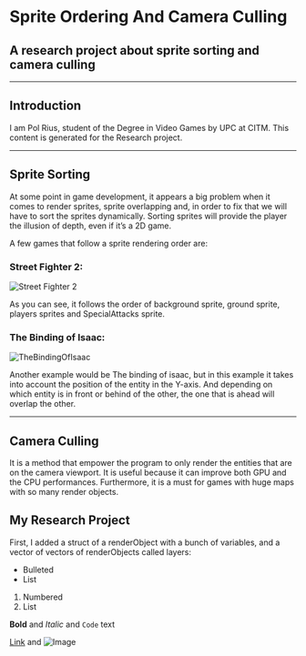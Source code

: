 # Sprite Ordering And Camera Culling

## A research project about sprite sorting and camera culling
***

## Introduction

I am Pol Rius, student of the Degree in Video Games by UPC at CITM. This content is generated for the Research project.
***

## Sprite Sorting

At some point in game development, it appears a big problem when it comes to render sprites, sprite overlapping and, in order to fix that we will have to sort the sprites dynamically.
Sorting sprites will provide the player the illusion of depth, even if it’s a 2D game.

A few games that follow a sprite rendering order are:

### Street Fighter 2:
![Street Fighter 2](https://img.redbull.com/images/c_limit,w_1500,h_1000,f_auto,q_auto/redbullcom/2017/05/26/8e9df911-f4d9-48c0-81cf-a7f1a3a01b9a/ultra-street-fighter-2-nintendo-switch)

As you can see, it follows the order of background sprite, ground sprite, players sprites and SpecialAttacks sprite.

### The Binding of Isaac:

![TheBindingOfIsaac](https://image.noelshack.com/fichiers-sm/2015/26/1435235106-647-noelshack-capture-d-ecran.gif)

Another example would be The binding of isaac, but in this example it takes into account the position of the entity in the Y-axis. And depending on which entity is in front or behind of the other, the one that is ahead will overlap the other. 
***

## Camera Culling

It is a method that empower the program to only render the entities that are on the camera viewport. It is useful because it can improve both GPU and the CPU performances. 
Furthermore, it is a must for games with huge maps with so many render objects.

## My Research Project

First, I added a struct of a renderObject with a bunch of variables, and a vector of vectors of renderObjects called layers:


- Bulleted
- List

1. Numbered
2. List

**Bold** and _Italic_ and `Code` text

[Link](url) and ![Image](src)
